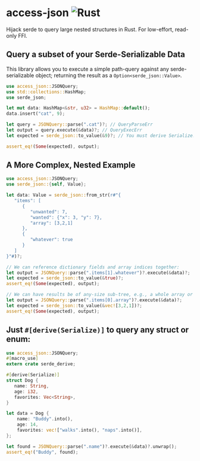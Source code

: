 # access-json ![Rust](https://github.com/jjfiv/access-json/workflows/Rust/badge.svg)

Hijack serde to query large nested structures in Rust. For low-effort, read-only FFI.

## Query a subset of your Serde-Serializable Data

This library allows you to execute a simple path-query against any serde-serializable object; returning the result as a ``Option<serde_json::Value>``.

```rust
use access_json::JSONQuery;
use std::collections::HashMap;
use serde_json;

let mut data: HashMap<&str, u32> = HashMap::default();
data.insert("cat", 9);

let query = JSONQuery::parse(".cat")?; // QueryParseErr
let output = query.execute(&data)?; // QueryExecErr
let expected = serde_json::to_value(&9)?; // You must derive Serialize!

assert_eq!(Some(expected), output);
```

 ## A More Complex, Nested Example


 ```rust
 use access_json::JSONQuery;
 use serde_json::{self, Value};

 let data: Value = serde_json::from_str(r#"{
    "items": [
       {
          "unwanted": 7,
          "wanted": {"x": 3, "y": 7},
          "array": [3,2,1]
       },
       {
          "whatever": true
       }
    ]
 }"#)?;

 // We can reference dictionary fields and array indices together:
 let output = JSONQuery::parse(".items[1].whatever")?.execute(&data)?;
 let expected = serde_json::to_value(&true)?;
 assert_eq!(Some(expected), output);

 // We can have results be of any-size sub-tree, e.g., a whole array or vec.
 let output = JSONQuery::parse(".items[0].array")?.execute(&data)?;
 let expected = serde_json::to_value(&vec![3,2,1])?;
 assert_eq!(Some(expected), output);
 ```

 ## Just ``#[derive(Serialize)]`` to query any struct or enum:

 ```rust
 use access_json::JSONQuery;
 #[macro_use]
 extern crate serde_derive;

 #[derive(Serialize)]
 struct Dog {
    name: String,
    age: i32,
    favorites: Vec<String>,
 }

 let data = Dog {
     name: "Buddy".into(),
     age: 14,
     favorites: vec!["walks".into(), "naps".into()],
 };

 let found = JSONQuery::parse(".name")?.execute(&data)?.unwrap();
 assert_eq!("Buddy", found);
 ```
